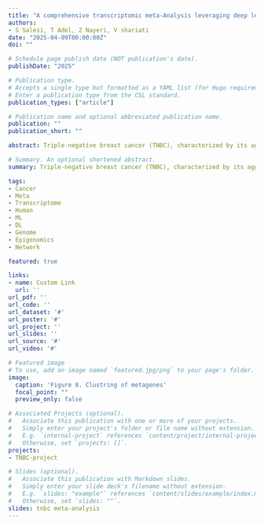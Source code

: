 ```yaml
---
title: "A comprehensive transcriptomic meta-Analysis leveraging deep learning to uncover molecular signatures and potential therapeutic targets in Triple-Negative Breast Cancers"
authors:
- S Salesi, T Adel, Z Nayeri, V shariati
date: "2025-04-09T00:00:00Z"
doi: ""

# Schedule page publish date (NOT publication's date).
publishDate: "2025"

# Publication type.
# Accepts a single type but formatted as a YAML list (for Hugo requirements).
# Enter a publication type from the CSL standard.
publication_types: ["article"]

# Publication name and optional abbreviated publication name.
publication: ""
publication_short: ""

abstract: Triple-negative breast cancer (TNBC), characterized by its aggressive behavior and lack of hormone receptor expression, remains a therapeutic challenge. This study integrates multi-omics data and AI-driven approaches to dissect the molecular mechanisms driving TNBC progression. Through a meta-analysis of 49 transcriptomic studies (2013–2024), we identified 2,101 differentially expressed genes (DEGs), including 68 consistently dysregulated protein-coding genes, with CXCL10 (↑4.01-fold) and ADH1B (↓4.8-fold) as the most significantly altered. Pathway enrichment revealed upregulated genes associated with cell proliferation, immune evasion, and metabolic reprogramming, while downregulated genes implicated hormonal signaling suppression and extracellular matrix remodeling. Gene Ontology analysis highlighted mitotic regulation and immune dysregulation as central processes. AI-based clustering of protein-protein interaction networks identified five functional modules (Tumor Growth, Invasion & Metastasis, Metabolism, Immune & Inflammation, Hormonal & Stress Response), with hub genes like CDK1 and CXCL8 driving tumor proliferation and immune escape. Notably, machine learning algorithms enhanced data integration and cluster identification, revealing FOXM1 as a key regulator of mitotic pathways (p = 6.189E-07) and JUN as a mediator of stromal-epithelial interactions despite its downregulation. Hormonal profiling uncovered systemic suppression of estrogen-responsive (*ESR1*, *FOXA1*) and neurohormonal (*ADRB1*, *AGTR1*) pathways, emphasizing TNBC’s endocrine-silenced phenotype. Immune analysis demonstrated dual chemokine dysregulation, loss of homeostatic signals (CXCL12, CCL21) impaired immune surveillance, while pro-inflammatory chemokines (CXCL8, CCL20) recruited immunosuppressive cells. Chronic interferon signaling (STAT1, ISG15) and immune checkpoint alterations (CTLA4, CD80/86) further shaped a resistant microenvironment. These findings elucidate TNBC’s complex molecular landscape, integrating AI-enhanced analytics to prioritize therapeutic targets, such as mitotic kinases, chemokine networks, and hormonal signaling nodes, offering actionable insights for overcoming therapy resistance in this aggressive subtype. 

# Summary. An optional shortened abstract.
summary: Triple-negative breast cancer (TNBC), characterized by its aggressive behavior and lack of hormone receptor expression, remains a therapeutic challenge. This study integrates multi-omics data and AI-driven approaches to dissect the molecular mechanisms driving TNBC progression. Through a meta-analysis of 49 transcriptomic studies (2013–2024), we identified 2,101 differentially expressed genes (DEGs), including 68 consistently dysregulated protein-coding genes, with CXCL10 (↑4.01-fold) and ADH1B (↓4.8-fold) as the most significantly altered. Pathway enrichment revealed upregulated genes associated with cell proliferation, immune evasion, and metabolic reprogramming, while downregulated genes implicated hormonal signaling suppression and extracellular matrix remodeling. Gene Ontology analysis highlighted mitotic regulation and immune dysregulation as central processes. AI-based clustering of protein-protein interaction networks identified five functional modules (Tumor Growth, Invasion & Metastasis, Metabolism, Immune & Inflammation, Hormonal & Stress Response), with hub genes like CDK1 and CXCL8 driving tumor proliferation and immune escape. Notably, machine learning algorithms enhanced data integration and cluster identification, revealing FOXM1 as a key regulator of mitotic pathways (p = 6.189E-07) and JUN as a mediator of stromal-epithelial interactions despite its downregulation.

tags:
- Cancer
- Meta
- Transcriptome
- Human
- ML
- DL
- Genome
- Epigenomics
- Network

featured: true

links:
- name: Custom Link
  url: ''
url_pdf: ''
url_code: ''
url_dataset: '#'
url_poster: '#'
url_project: ''
url_slides: ''
url_source: '#'
url_video: '#'

# Featured image
# To use, add an image named `featured.jpg/png` to your page's folder. 
image:
  caption: 'Figure 8. Clustring of metagenes'
  focal_point: ""
  preview_only: false

# Associated Projects (optional).
#   Associate this publication with one or more of your projects.
#   Simply enter your project's folder or file name without extension.
#   E.g. `internal-project` references `content/project/internal-project/index.md`.
#   Otherwise, set `projects: []`.
projects:
- TNBC-project

# Slides (optional).
#   Associate this publication with Markdown slides.
#   Simply enter your slide deck's filename without extension.
#   E.g. `slides: "example"` references `content/slides/example/index.md`.
#   Otherwise, set `slides: ""`.
slides: tnbc meta-analysis
---
```



